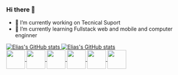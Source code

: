 ### Hi there 👋
- 🔭 I’m currently working on Tecnical Suport
- 🌱 I’m currently learning Fullstack web and mobile and computer enginner
<a  href = "https://github.com/Eliasisac" target = "blank">
  
![Elias's GitHub stats](https://github-readme-stats.vercel.app/api?username=Eliasisac&hide=contribs,prs&theme=blue_navy)
![Elias's GitHub stats](https://github-readme-stats.vercel.app/api?username=Eliasisac&show_icons=true&theme=blue_navy )
<br>
<img align = "center"  width = "50" large ="50" src="https://cdn.jsdelivr.net/gh/devicons/devicon@latest/icons/python/python-original-wordmark.svg" />
<img align = "center" width = "50" large ="50" src="https://cdn.jsdelivr.net/gh/devicons/devicon@latest/icons/java/java-original-wordmark.svg" />
<img align = "center" width = "50" large ="50" src="https://cdn.jsdelivr.net/gh/devicons/devicon@latest/icons/mysql/mysql-original-wordmark.svg" />
<img align = "center" width = "50" large ="50" src="https://cdn.jsdelivr.net/gh/devicons/devicon@latest/icons/html5/html5-original-wordmark.svg" />
<img align = "center" width = "50" large ="50" src="https://cdn.jsdelivr.net/gh/devicons/devicon@latest/icons/javascript/javascript-plain.svg" />
<img align = "center" width = "50" large ="50" src="https://cdn.jsdelivr.net/gh/devicons/devicon@latest/icons/css3/css3-plain-wordmark.svg" />
                   
                    

<!--
**Eliasisac/Eliasisac** is a ✨ _special_ ✨ repository because its `README.md` (this file) appears on your GitHub profile.

Here are some ideas to get you started:

- 🔭 I’m currently working on ...
- 🌱 I’m currently learning ...
- 👯 I’m looking to collaborate on ...
- 🤔 I’m looking for help with ...
- 💬 Ask me about ...
- 📫 How to reach me: ...
- 😄 Pronouns: ...
- ⚡ Fun fact: ...
-->
